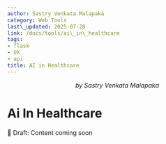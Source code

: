 ```yaml
---
author: Sastry Venkata Malapaka
category: Web Tools
last\_updated: 2025-07-28
link: /docs/tools/ai\_in\_healthcare
tags:
- flask
- UX
- api
title: AI in Healthcare
---
```



<p style="text-align:center;"><em>by Sastry Venkata Malapaka</em></p>



# Ai In Healthcare

🚧  Draft: Content coming soon 
